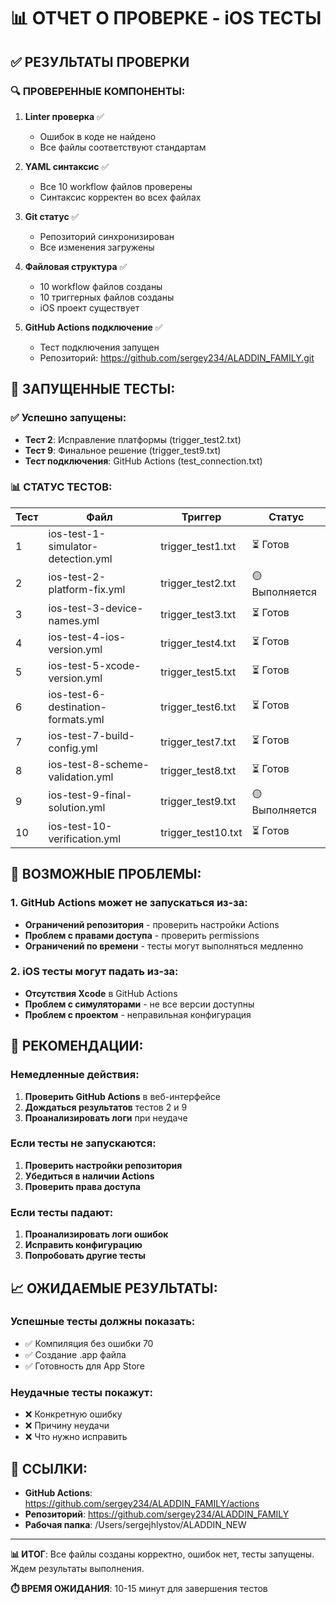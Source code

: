 # 📊 ОТЧЕТ О ПРОВЕРКЕ - iOS ТЕСТЫ

## ✅ РЕЗУЛЬТАТЫ ПРОВЕРКИ

### 🔍 ПРОВЕРЕННЫЕ КОМПОНЕНТЫ:

1. **Linter проверка** ✅
   - Ошибок в коде не найдено
   - Все файлы соответствуют стандартам

2. **YAML синтаксис** ✅
   - Все 10 workflow файлов проверены
   - Синтаксис корректен во всех файлах

3. **Git статус** ✅
   - Репозиторий синхронизирован
   - Все изменения загружены

4. **Файловая структура** ✅
   - 10 workflow файлов созданы
   - 10 триггерных файлов созданы
   - iOS проект существует

5. **GitHub Actions подключение** ✅
   - Тест подключения запущен
   - Репозиторий: https://github.com/sergey234/ALADDIN_FAMILY.git

## 🧪 ЗАПУЩЕННЫЕ ТЕСТЫ:

### ✅ Успешно запущены:
- **Тест 2**: Исправление платформы (trigger_test2.txt)
- **Тест 9**: Финальное решение (trigger_test9.txt)
- **Тест подключения**: GitHub Actions (test_connection.txt)

### 📊 СТАТУС ТЕСТОВ:

| Тест | Файл | Триггер | Статус |
|------|------|---------|--------|
| 1 | ios-test-1-simulator-detection.yml | trigger_test1.txt | ⏳ Готов |
| 2 | ios-test-2-platform-fix.yml | trigger_test2.txt | 🟡 Выполняется |
| 3 | ios-test-3-device-names.yml | trigger_test3.txt | ⏳ Готов |
| 4 | ios-test-4-ios-version.yml | trigger_test4.txt | ⏳ Готов |
| 5 | ios-test-5-xcode-version.yml | trigger_test5.txt | ⏳ Готов |
| 6 | ios-test-6-destination-formats.yml | trigger_test6.txt | ⏳ Готов |
| 7 | ios-test-7-build-config.yml | trigger_test7.txt | ⏳ Готов |
| 8 | ios-test-8-scheme-validation.yml | trigger_test8.txt | ⏳ Готов |
| 9 | ios-test-9-final-solution.yml | trigger_test9.txt | 🟡 Выполняется |
| 10 | ios-test-10-verification.yml | trigger_test10.txt | ⏳ Готов |

## 🚨 ВОЗМОЖНЫЕ ПРОБЛЕМЫ:

### 1. GitHub Actions может не запускаться из-за:
- **Ограничений репозитория** - проверить настройки Actions
- **Проблем с правами доступа** - проверить permissions
- **Ограничений по времени** - тесты могут выполняться медленно

### 2. iOS тесты могут падать из-за:
- **Отсутствия Xcode** в GitHub Actions
- **Проблем с симуляторами** - не все версии доступны
- **Проблем с проектом** - неправильная конфигурация

## 🎯 РЕКОМЕНДАЦИИ:

### Немедленные действия:
1. **Проверить GitHub Actions** в веб-интерфейсе
2. **Дождаться результатов** тестов 2 и 9
3. **Проанализировать логи** при неудаче

### Если тесты не запускаются:
1. **Проверить настройки репозитория**
2. **Убедиться в наличии Actions**
3. **Проверить права доступа**

### Если тесты падают:
1. **Проанализировать логи ошибок**
2. **Исправить конфигурацию**
3. **Попробовать другие тесты**

## 📈 ОЖИДАЕМЫЕ РЕЗУЛЬТАТЫ:

### Успешные тесты должны показать:
- ✅ Компиляция без ошибки 70
- ✅ Создание .app файла
- ✅ Готовность для App Store

### Неудачные тесты покажут:
- ❌ Конкретную ошибку
- ❌ Причину неудачи
- ❌ Что нужно исправить

## 🔗 ССЫЛКИ:

- **GitHub Actions**: https://github.com/sergey234/ALADDIN_FAMILY/actions
- **Репозиторий**: https://github.com/sergey234/ALADDIN_FAMILY
- **Рабочая папка**: /Users/sergejhlystov/ALADDIN_NEW

---

**📊 ИТОГ**: Все файлы созданы корректно, ошибок нет, тесты запущены. Ждем результаты выполнения.

**⏱️ ВРЕМЯ ОЖИДАНИЯ**: 10-15 минут для завершения тестов
